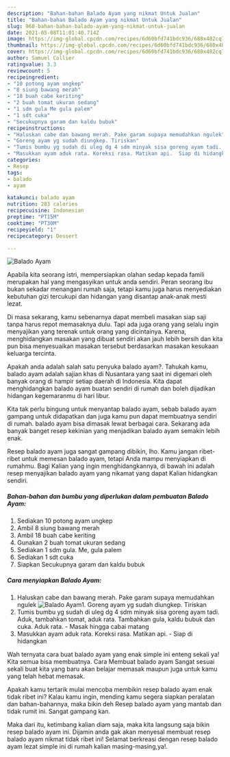 ```yaml
---
description: "Bahan-bahan Balado Ayam yang nikmat Untuk Jualan"
title: "Bahan-bahan Balado Ayam yang nikmat Untuk Jualan"
slug: 968-bahan-bahan-balado-ayam-yang-nikmat-untuk-jualan
date: 2021-05-08T11:01:40.714Z
image: https://img-global.cpcdn.com/recipes/6d60bfd741bdc936/680x482cq70/balado-ayam-foto-resep-utama.jpg
thumbnail: https://img-global.cpcdn.com/recipes/6d60bfd741bdc936/680x482cq70/balado-ayam-foto-resep-utama.jpg
cover: https://img-global.cpcdn.com/recipes/6d60bfd741bdc936/680x482cq70/balado-ayam-foto-resep-utama.jpg
author: Samuel Collier
ratingvalue: 3.3
reviewcount: 5
recipeingredient:
- "10 potong ayam ungkep"
- "8 siung bawang merah"
- "18 buah cabe keriting"
- "2 buah tomat ukuran sedang"
- "1 sdm gula Me gula palem"
- "1 sdt cuka"
- "Secukupnya garam dan kaldu bubuk"
recipeinstructions:
- "Haluskan cabe dan bawang merah. Pake garam supaya memudahkan ngulek"
- "Goreng ayam yg sudah diungkep. Tiriskan"
- "Tumis bumbu yg sudah di uleg dg 4 sdm minyak sisa goreng ayam tadi. Aduk, tambahkan tomat, aduk rata. Tambahkan gula, kaldu bubuk dan cuka. Aduk rata. Masak hingga cabai matang"
- "Masukkan ayam aduk rata. Koreksi rasa. Matikan api.  Siap di hidangkan"
categories:
- Resep
tags:
- balado
- ayam

katakunci: balado ayam 
nutrition: 283 calories
recipecuisine: Indonesian
preptime: "PT15M"
cooktime: "PT30M"
recipeyield: "1"
recipecategory: Dessert

---
```



![Balado Ayam](https://img-global.cpcdn.com/recipes/6d60bfd741bdc936/680x482cq70/balado-ayam-foto-resep-utama.jpg)

Apabila kita seorang istri, mempersiapkan olahan sedap kepada famili merupakan hal yang mengasyikan untuk anda sendiri. Peran seorang ibu bukan sekadar menangani rumah saja, tetapi kamu juga harus menyediakan kebutuhan gizi tercukupi dan hidangan yang disantap anak-anak mesti lezat.

Di masa  sekarang, kamu sebenarnya dapat membeli masakan siap saji tanpa harus repot memasaknya dulu. Tapi ada juga orang yang selalu ingin menyajikan yang terenak untuk orang yang dicintainya. Karena, menghidangkan masakan yang dibuat sendiri akan jauh lebih bersih dan kita pun bisa menyesuaikan masakan tersebut berdasarkan masakan kesukaan keluarga tercinta. 



Apakah anda adalah salah satu penyuka balado ayam?. Tahukah kamu, balado ayam adalah sajian khas di Nusantara yang saat ini digemari oleh banyak orang di hampir setiap daerah di Indonesia. Kita dapat menghidangkan balado ayam buatan sendiri di rumah dan boleh dijadikan hidangan kegemaranmu di hari libur.

Kita tak perlu bingung untuk menyantap balado ayam, sebab balado ayam gampang untuk didapatkan dan juga kamu pun dapat membuatnya sendiri di rumah. balado ayam bisa dimasak lewat berbagai cara. Sekarang ada banyak banget resep kekinian yang menjadikan balado ayam semakin lebih enak.

Resep balado ayam juga sangat gampang dibikin, lho. Kamu jangan ribet-ribet untuk memesan balado ayam, tetapi Anda mampu menyiapkan di rumahmu. Bagi Kalian yang ingin menghidangkannya, di bawah ini adalah resep menyajikan balado ayam yang nikamat yang dapat Kalian hidangkan sendiri.

<!--inarticleads1-->

##### Bahan-bahan dan bumbu yang diperlukan dalam pembuatan Balado Ayam:

1. Sediakan 10 potong ayam ungkep
1. Ambil 8 siung bawang merah
1. Ambil 18 buah cabe keriting
1. Gunakan 2 buah tomat ukuran sedang
1. Sediakan 1 sdm gula. Me, gula palem
1. Sediakan 1 sdt cuka
1. Siapkan Secukupnya garam dan kaldu bubuk




<!--inarticleads2-->

##### Cara menyiapkan Balado Ayam:

1. Haluskan cabe dan bawang merah. Pake garam supaya memudahkan ngulek
<img src="https://img-global.cpcdn.com/steps/60a5334103bd6ec4/160x128cq70/balado-ayam-langkah-memasak-1-foto.jpg" alt="Balado Ayam">1. Goreng ayam yg sudah diungkep. Tiriskan
1. Tumis bumbu yg sudah di uleg dg 4 sdm minyak sisa goreng ayam tadi. Aduk, tambahkan tomat, aduk rata. Tambahkan gula, kaldu bubuk dan cuka. Aduk rata. - Masak hingga cabai matang
1. Masukkan ayam aduk rata. Koreksi rasa. Matikan api.  - Siap di hidangkan




Wah ternyata cara buat balado ayam yang enak simple ini enteng sekali ya! Kita semua bisa membuatnya. Cara Membuat balado ayam Sangat sesuai sekali buat kita yang baru akan belajar memasak maupun juga untuk kamu yang telah hebat memasak.

Apakah kamu tertarik mulai mencoba membikin resep balado ayam enak tidak ribet ini? Kalau kamu ingin, mending kamu segera siapkan peralatan dan bahan-bahannya, maka bikin deh Resep balado ayam yang mantab dan tidak rumit ini. Sangat gampang kan. 

Maka dari itu, ketimbang kalian diam saja, maka kita langsung saja bikin resep balado ayam ini. Dijamin anda gak akan menyesal membuat resep balado ayam nikmat tidak ribet ini! Selamat berkreasi dengan resep balado ayam lezat simple ini di rumah kalian masing-masing,ya!.

